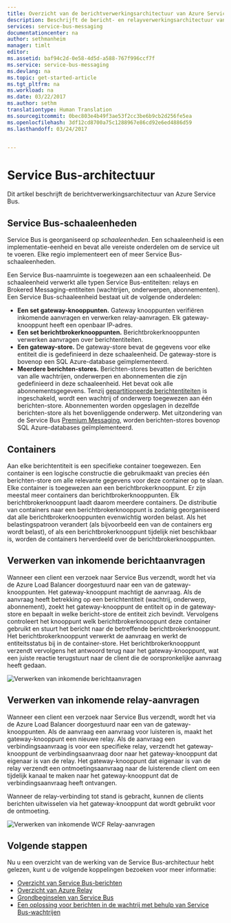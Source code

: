 ```yaml
---
title: Overzicht van de berichtverwerkingsarchitectuur van Azure Service | Microsoft Docs
description: Beschrijft de bericht- en relayverwerkingsarchitectuur van Azure Service Bus.
services: service-bus-messaging
documentationcenter: na
author: sethmanheim
manager: timlt
editor: 
ms.assetid: baf94c2d-0e58-4d5d-a588-767f996ccf7f
ms.service: service-bus-messaging
ms.devlang: na
ms.topic: get-started-article
ms.tgt_pltfrm: na
ms.workload: na
ms.date: 03/22/2017
ms.author: sethm
translationtype: Human Translation
ms.sourcegitcommit: 0bec803e4b49f3ae53f2cc3be6b9cb2d256fe5ea
ms.openlocfilehash: 3df12cd8700a75c1288967e86cd92e6ed4886d59
ms.lasthandoff: 03/24/2017


---
```

# <a name="service-bus-architecture"></a>Service Bus-architectuur
Dit artikel beschrijft de berichtverwerkingsarchitectuur van Azure Service Bus.

## <a name="service-bus-scale-units"></a>Service Bus-schaaleenheden
Service Bus is georganiseerd op *schaaleenheden*. Een schaaleenheid is een implementatie-eenheid en bevat alle vereiste onderdelen om de service uit te voeren. Elke regio implementeert een of meer Service Bus-schaaleenheden.

Een Service Bus-naamruimte is toegewezen aan een schaaleenheid. De schaaleenheid verwerkt alle typen Service Bus-entiteiten: relays en Brokered Messaging-entiteiten (wachtrijen, onderwerpen, abonnementen). Een Service Bus-schaaleenheid bestaat uit de volgende onderdelen:

* **Een set gateway-knooppunten.** Gateway knooppunten verifiëren inkomende aanvragen en verwerken relay-aanvragen. Elk gateway-knooppunt heeft een openbaar IP-adres.
* **Een set berichtbrokerknooppunten.** Berichtbrokerknooppunten verwerken aanvragen over berichtentiteiten.
* **Een gateway-store.** De gateway-store bevat de gegevens voor elke entiteit die is gedefinieerd in deze schaaleenheid. De gateway-store is bovenop een SQL Azure-database geïmplementeerd.
* **Meerdere berichten-stores.** Berichten-stores bevatten de berichten van alle wachtrijen, onderwerpen en abonnementen die zijn gedefinieerd in deze schaaleenheid. Het bevat ook alle abonnementsgegevens. Tenzij [gepartitioneerde berichtentiteiten](service-bus-partitioning.md) is ingeschakeld, wordt een wachtrij of onderwerp toegewezen aan één berichten-store. Abonnementen worden opgeslagen in dezelfde berichten-store als het bovenliggende onderwerp. Met uitzondering van de Service Bus [Premium Messaging](service-bus-premium-messaging.md), worden berichten-stores bovenop SQL Azure-databases geïmplementeerd.

## <a name="containers"></a>Containers
Aan elke berichtentiteit is een specifieke container toegewezen. Een container is een logische constructie die gebruikmaakt van precies één berichten-store om alle relevante gegevens voor deze container op te slaan. Elke container is toegewezen aan een berichtbrokerknooppunt. Er zijn meestal meer containers dan berichtbrokerknooppunten. Elk berichtbrokerknooppunt laadt daarom meerdere containers. De distributie van containers naar een berichtbrokerknooppunt is zodanig georganiseerd dat alle berichtbrokerknooppunten evenwichtig worden belast. Als het belastingspatroon verandert (als bijvoorbeeld een van de containers erg wordt belast), of als een berichtbrokerknooppunt tijdelijk niet beschikbaar is, worden de containers herverdeeld over de berichtbrokerknooppunten.

## <a name="processing-of-incoming-messaging-requests"></a>Verwerken van inkomende berichtaanvragen
Wanneer een client een verzoek naar Service Bus verzendt, wordt het via de Azure Load Balancer doorgestuurd naar een van de gateway-knooppunten. Het gateway-knooppunt machtigt de aanvraag. Als de aanvraag heeft betrekking op een berichtentiteit (wachtrij, onderwerp, abonnement), zoekt het gateway-knooppunt de entiteit op in de gateway-store en bepaalt in welke bericht-store de entiteit zich bevindt. Vervolgens controleert het knooppunt welk berichtbrokerknooppunt deze container gebruikt en stuurt het bericht naar de betreffende berichtbrokerknooppunt. Het berichtbrokerknooppunt verwerkt de aanvraag en werkt de entiteitsstatus bij in de container-store. Het berichtbrokerknooppunt verzendt vervolgens het antwoord terug naar het gateway-knooppunt, wat een juiste reactie terugstuurt naar de client die de oorspronkelijke aanvraag heeft gedaan.

![Verwerken van inkomende berichtaanvragen](./media/service-bus-architecture/IC690644.png)

## <a name="processing-of-incoming-relay-requests"></a>Verwerken van inkomende relay-aanvragen
Wanneer een client een verzoek naar Service Bus verzendt, wordt het via de Azure Load Balancer doorgestuurd naar een van de gateway-knooppunten. Als de aanvraag een aanvraag voor luisteren is, maakt het gateway-knooppunt een nieuwe relay. Als de aanvraag een verbindingsaanvraag is voor een specifieke relay, verzendt het gateway-knooppunt de verbindingsaanvraag door naar het gateway-knooppunt dat eigenaar is van de relay. Het gateway-knooppunt dat eigenaar is van de relay verzendt een ontmoetingsaanvraag naar de luisterende client om een tijdelijk kanaal te maken naar het gateway-knooppunt dat de verbindingsaanvraag heeft ontvangen.

Wanneer de relay-verbinding tot stand is gebracht, kunnen de clients berichten uitwisselen via het gateway-knooppunt dat wordt gebruikt voor de ontmoeting.

![Verwerken van inkomende WCF Relay-aanvragen](./media/service-bus-architecture/IC690645.png)

## <a name="next-steps"></a>Volgende stappen
Nu u een overzicht van de werking van de Service Bus-architectuur hebt gelezen, kunt u de volgende koppelingen bezoeken voor meer informatie:

* [Overzicht van Service Bus-berichten](service-bus-messaging-overview.md)
* [Overzicht van Azure Relay](../service-bus-relay/relay-what-is-it.md)
* [Grondbeginselen van Service Bus](service-bus-fundamentals-hybrid-solutions.md)
* [Een oplossing voor berichten in de wachtrij met behulp van Service Bus-wachtrijen](service-bus-dotnet-multi-tier-app-using-service-bus-queues.md)



